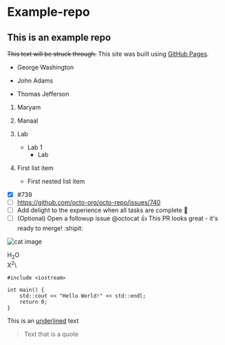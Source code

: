 # Example-repo
## **This is an example repo**
~~This text will be struck through.~~
This site was built using [GitHub Pages](https://pages.github.com/).

- George Washington
* John Adams
+ Thomas Jefferson

1. Maryam
2. Manaal

1. Lab
   - Lab 1
     - Lab 

100. First list item
     - First nested list item
- [x] #739
- [ ] https://github.com/octo-org/octo-repo/issues/740
- [ ] Add delight to the experience when all tasks are complete :tada:
- [ ] \(Optional) Open a followup issue
@octocat :+1: This PR looks great - it's ready to merge! :shipit:

![cat image](https://encrypted-tbn0.gstatic.com/images?q=tbn:ANd9GcQevRvDobkg5KIs_paumfBgU5smn4-gD5JT2zyTih3ZgLaho23pBzo_yhAI_YRs920Fvv-e-UdGSGa-DcLDWGECyQ)

H<sub>2</sub>O\
X<sup>2</sup>\


```
#include <iostream>

int main() {
    std::cout << "Hello World!" << std::endl;
    return 0;
}
```
This is an <ins>underlined</ins> text
> Text that is a quote
